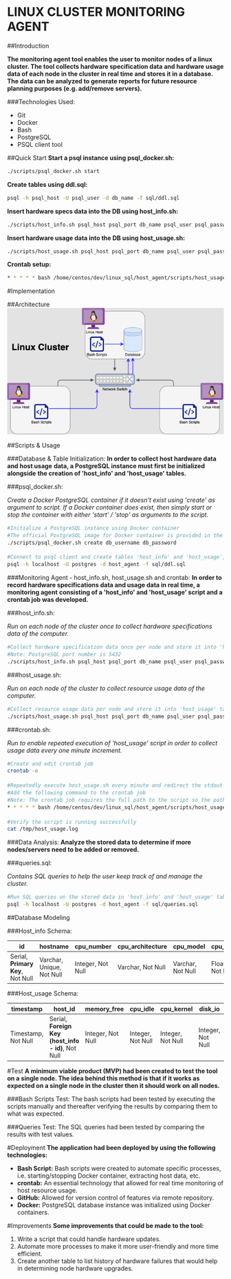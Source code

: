 # LINUX CLUSTER MONITORING AGENT

##Introduction

**The monitoring agent tool enables the user to
monitor nodes of a linux cluster. The tool
collects hardware specification data 
and hardware usage data of each node in the cluster
in real time and stores it in a 
database. The data can be 
analyzed to generate reports for 
future resource planning 
purposes (e.g. add/remove servers).**

###Technologies Used:
* Git
* Docker
* Bash
* PostgreSQL
* PSQL client tool

##Quick Start
**Start a psql instance using psql_docker.sh:**
```bash
./scripts/psql_docker.sh start
```
**Create tables using ddl.sql:**
```bash
psql -h psql_host -U psql_user -d db_name -f sql/ddl.sql
```
**Insert hardware specs data into the DB using host_info.sh:**
```bash
./scripts/host_info.sh psql_host psql_port db_name psql_user psql_password
```
**Insert hardware usage data into the DB using host_usage.sh:**
```bash
./scripts/host_usage.sh psql_host psql_port db_name psql_user psql_password
```
**Crontab setup:**
```bash
* * * * * bash /home/centos/dev/linux_sql/host_agent/scripts/host_usage.sh psql_host psql_port db_name psql_user psql_password > /tmp/host_usage.log
```

#Implementation

##Architecture
![arch](./assets/arch.png)

##Scripts & Usage

###Database & Table Initialization:
**In order to collect host hardware data and host usage**
**data, a PostgreSQL instance must first be initialized alongside**
**the creation of 'host_info' and 'host_usage' tables.**

###psql_docker.sh:

*Create a Docker PostgreSQL container
if it doesn't exist using 'create' as argument to script.
If a Docker container does exist, then simply start or stop the container with either 'start' / 'stop'
as arguments to the script.*

```bash
#Initialize a PostgreSQL instance using Docker container
#The official PostgreSQL image for Docker container is provided in the following link: https://hub.docker.com/_/postgres
./scripts/psql_docker.sh create db_username db_password

#Connect to psql client and create tables 'host_info' and 'host_usage', make sure to create a database 'host_agent' before executing the following command
psql -h localhost -U postgres -d host_agent -f sql/ddl.sql
```

###Monitoring Agent - host_info.sh, host_usage.sh and crontab:
**In order to record hardware specifications data and usage data in real time, a monitoring agent**
**consisting of a 'host_info' and 'host_usage' script and a crontab job was developed.** 

###host_info.sh:

*Run on each node of the cluster once to collect
hardware specifications data of the computer.*

```bash
#Collect hardware specification data once per node and store it into 'host_info' table
#Note: PostgreSQL port number is 5432
./scripts/host_info.sh psql_host psql_port db_name psql_user psql_password
```

###host_usage.sh:

*Run on each node of the cluster to collect resource
usage data of the computer.*

```bash
#Collect resource usage data per node and store it into 'host_usage' table
./scripts/host_usage.sh psql_host psql_port db_name psql_user psql_password
```

###crontab.sh:

*Run to enable repeated execution of 'host_usage' script in order
to collect usage data every one minute increment.*

```bash
#Create and edit crontab job
crontab -e

#Repeatedly execute host_usage.sh every minute and redirect the stdout and stderr to the log file
#Add the following command to the crontab job
#Note: The crontab job requires the full path to the script so the path will vary
* * * * * bash /home/centos/dev/linux_sql/host_agent/scripts/host_usage.sh localhost 5432 host_agent postgres password > /tmp/host_usage.log

#Verify the script is running successfully
cat /tmp/host_usage.log
```

###Data Analysis:
**Analyze the stored data to determine if more nodes/servers need to be added or removed.**
 
###queries.sql:

*Contains SQL queries to help the user keep track of and manage the cluster.*

```bash
#Run SQL queries on the stored data in 'host_info' and 'host_usage' tables to analyze it for sound decision making.
psql -h localhost -U postgres -d host_agent -f sql/queries.sql
```
##Database Modeling

###Host_info Schema:

id | hostname | cpu_number | cpu_architecture | cpu_model | cpu_mhz | L2_cache | total_mem | timestamp 
--- | --- | --- | --- | --- | --- | --- | --- | ---
Serial, **Primary Key**, Not Null | Varchar, Unique, Not Null | Integer, Not Null | Varchar, Not Null | Varchar, Not Null | Float(3), Not Null | Integer, Not Null | Integer, Not Null | Timestamp, Not Null

###Host_usage Schema:

timestamp | host_id | memory_free | cpu_idle | cpu_kernel | disk_io | disk_available
--- | --- | --- | --- | --- | --- | --- |
Timestamp, Not Null | Serial, **Foreign Key (host_info - id)**, Not Null | Integer, Not Null | Integer, Not Null | Integer, Not Null | Integer, Not Null | Integer, Not Null |

#Test
**A minimum viable product (MVP) had been created to test the tool on a single node. The idea behind this
method is that if it works as expected on a single node in the cluster then it should work on all nodes.** 

###Bash Scripts Test:
The bash scripts had been tested by executing the scripts manually and thereafter verifying the results by
comparing them to what was expected.

###Queries Test:
The SQL queries had been tested by comparing the results with test values.

#Deployment
**The application had been deployed by using the following technologies:**
* **Bash Script:** Bash scripts were created to automate specific processes, i.e. starting/stopping Docker container, extracting host data, etc.
* **crontab:** An essential technology that allowed for real time monitoring of host resource usage.
* **GitHub:** Allowed for version control of features via remote repository.
* **Docker:** PostgreSQL database instance was initialized using Docker containers.

#Improvements
**Some improvements that could be made to the tool:**
1. Write a script that could handle hardware updates.
2. Automate more processes to make it more user-friendly and more time efficient.
3. Create another table to list history of hardware failures that would help in determining node hardware upgrades.

